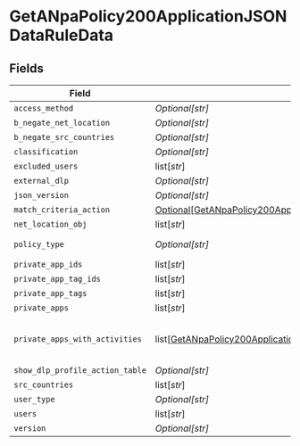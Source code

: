 # GetANpaPolicy200ApplicationJSONDataRuleData


## Fields

| Field                                                                                                                                                                         | Type                                                                                                                                                                          | Required                                                                                                                                                                      | Description                                                                                                                                                                   | Example                                                                                                                                                                       |
| ----------------------------------------------------------------------------------------------------------------------------------------------------------------------------- | ----------------------------------------------------------------------------------------------------------------------------------------------------------------------------- | ----------------------------------------------------------------------------------------------------------------------------------------------------------------------------- | ----------------------------------------------------------------------------------------------------------------------------------------------------------------------------- | ----------------------------------------------------------------------------------------------------------------------------------------------------------------------------- |
| `access_method`                                                                                                                                                               | *Optional[str]*                                                                                                                                                               | :heavy_minus_sign:                                                                                                                                                            | N/A                                                                                                                                                                           | Client                                                                                                                                                                        |
| `b_negate_net_location`                                                                                                                                                       | *Optional[str]*                                                                                                                                                               | :heavy_minus_sign:                                                                                                                                                            | N/A                                                                                                                                                                           | <boolean>                                                                                                                                                                     |
| `b_negate_src_countries`                                                                                                                                                      | *Optional[str]*                                                                                                                                                               | :heavy_minus_sign:                                                                                                                                                            | N/A                                                                                                                                                                           | <boolean>                                                                                                                                                                     |
| `classification`                                                                                                                                                              | *Optional[str]*                                                                                                                                                               | :heavy_minus_sign:                                                                                                                                                            | N/A                                                                                                                                                                           | <string>                                                                                                                                                                      |
| `excluded_users`                                                                                                                                                              | list[*str*]                                                                                                                                                                   | :heavy_minus_sign:                                                                                                                                                            | N/A                                                                                                                                                                           | <string>,<string>                                                                                                                                                             |
| `external_dlp`                                                                                                                                                                | *Optional[str]*                                                                                                                                                               | :heavy_minus_sign:                                                                                                                                                            | N/A                                                                                                                                                                           | <boolean>                                                                                                                                                                     |
| `json_version`                                                                                                                                                                | *Optional[str]*                                                                                                                                                               | :heavy_minus_sign:                                                                                                                                                            | N/A                                                                                                                                                                           | <integer>                                                                                                                                                                     |
| `match_criteria_action`                                                                                                                                                       | [Optional[GetANpaPolicy200ApplicationJSONDataRuleDataMatchCriteriaAction]](../../models/operations/getanpapolicy200applicationjsondataruledatamatchcriteriaaction.md)         | :heavy_minus_sign:                                                                                                                                                            | N/A                                                                                                                                                                           |                                                                                                                                                                               |
| `net_location_obj`                                                                                                                                                            | list[*str*]                                                                                                                                                                   | :heavy_minus_sign:                                                                                                                                                            | N/A                                                                                                                                                                           | <string>,<string>                                                                                                                                                             |
| `policy_type`                                                                                                                                                                 | *Optional[str]*                                                                                                                                                               | :heavy_minus_sign:                                                                                                                                                            | N/A                                                                                                                                                                           | private-app                                                                                                                                                                   |
| `private_app_ids`                                                                                                                                                             | list[*str*]                                                                                                                                                                   | :heavy_minus_sign:                                                                                                                                                            | N/A                                                                                                                                                                           | <string>,<string>                                                                                                                                                             |
| `private_app_tag_ids`                                                                                                                                                         | list[*str*]                                                                                                                                                                   | :heavy_minus_sign:                                                                                                                                                            | N/A                                                                                                                                                                           | <string>,<string>                                                                                                                                                             |
| `private_app_tags`                                                                                                                                                            | list[*str*]                                                                                                                                                                   | :heavy_minus_sign:                                                                                                                                                            | N/A                                                                                                                                                                           | <string>,<string>                                                                                                                                                             |
| `private_apps`                                                                                                                                                                | list[*str*]                                                                                                                                                                   | :heavy_minus_sign:                                                                                                                                                            | N/A                                                                                                                                                                           | <string>,<string>                                                                                                                                                             |
| `private_apps_with_activities`                                                                                                                                                | list[[GetANpaPolicy200ApplicationJSONDataRuleDataPrivateAppsWithActivities](../../models/operations/getanpapolicy200applicationjsondataruledataprivateappswithactivities.md)] | :heavy_minus_sign:                                                                                                                                                            | N/A                                                                                                                                                                           | [object Object],[object Object]                                                                                                                                               |
| `show_dlp_profile_action_table`                                                                                                                                               | *Optional[str]*                                                                                                                                                               | :heavy_minus_sign:                                                                                                                                                            | N/A                                                                                                                                                                           | <boolean>                                                                                                                                                                     |
| `src_countries`                                                                                                                                                               | list[*str*]                                                                                                                                                                   | :heavy_minus_sign:                                                                                                                                                            | N/A                                                                                                                                                                           | <string>,<string>                                                                                                                                                             |
| `user_type`                                                                                                                                                                   | *Optional[str]*                                                                                                                                                               | :heavy_minus_sign:                                                                                                                                                            | N/A                                                                                                                                                                           | user                                                                                                                                                                          |
| `users`                                                                                                                                                                       | list[*str*]                                                                                                                                                                   | :heavy_minus_sign:                                                                                                                                                            | N/A                                                                                                                                                                           | <string>,<string>                                                                                                                                                             |
| `version`                                                                                                                                                                     | *Optional[str]*                                                                                                                                                               | :heavy_minus_sign:                                                                                                                                                            | N/A                                                                                                                                                                           | <integer>                                                                                                                                                                     |
